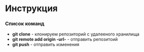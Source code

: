 # Инструкция
### Список команд

- **git clone** - клонируем репозиторий с удалееного хранилища
- **git remote add origin -url-** - отправить репозитоий
- **git push** - отправить изменения 